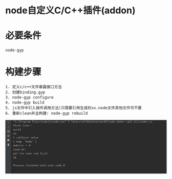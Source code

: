 # node自定义C/C++插件(addon)

# 必要条件
    node-gyp 

# 构建步骤
    1. 定义c/c++文件暴露接口方法
    2. 创建binding.gyp
    3. node-gyp configure 
    4. node-gyp build
    5. js文件中引入插件调用方法(只需要引用生成的xx.node文件其他文件可不要
    6. 重新clean并且构建: node-gyp rebuild
![alt](https://raw.githubusercontent.com/Falways/node_addon_call_dll/master/result.png)    
    
